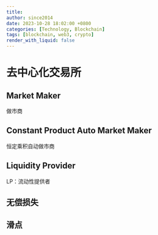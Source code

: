 ```yaml
---
title: 
author: since2014
date: 2023-10-28 18:02:00 +0800
categories: [Technology, Blockchain]
tags: [blockchain, web3, crypto]
render_with_liquid: false
---
```


# 去中心化交易所

## Market Maker

做市商

## Constant Product Auto Market Maker

恒定乘积自动做市商

## Liquidity Provider

LP：流动性提供者

## 无偿损失

## 滑点
